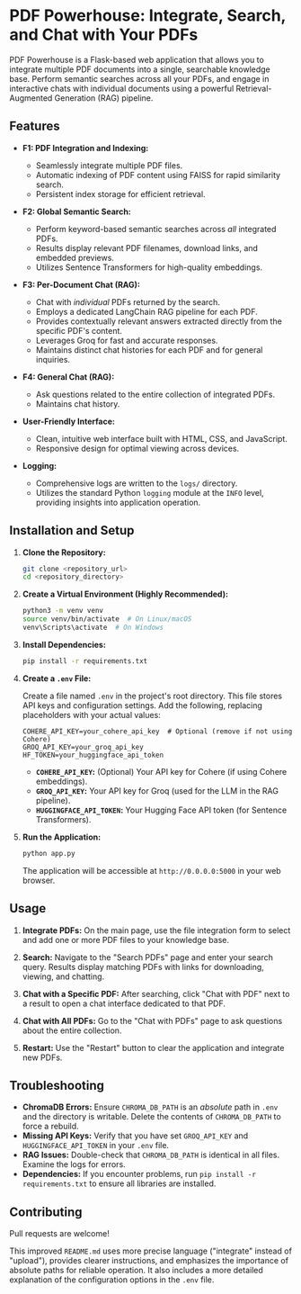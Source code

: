 # PDF Powerhouse: Integrate, Search, and Chat with Your PDFs

PDF Powerhouse is a Flask-based web application that allows you to integrate multiple PDF documents into a single, searchable knowledge base.  Perform semantic searches across all your PDFs, and engage in interactive chats with individual documents using a powerful Retrieval-Augmented Generation (RAG) pipeline.

## Features

*   **F1: PDF Integration and Indexing:**
    *   Seamlessly integrate multiple PDF files.
    *   Automatic indexing of PDF content using FAISS for rapid similarity search.
    *   Persistent index storage for efficient retrieval.

*   **F2: Global Semantic Search:**
    *   Perform keyword-based semantic searches across *all* integrated PDFs.
    *   Results display relevant PDF filenames, download links, and embedded previews.
    *   Utilizes Sentence Transformers for high-quality embeddings.

*   **F3: Per-Document Chat (RAG):**
    *   Chat with *individual* PDFs returned by the search.
    *   Employs a dedicated LangChain RAG pipeline for each PDF.
    *   Provides contextually relevant answers extracted directly from the specific PDF's content.
    *   Leverages Groq for fast and accurate responses.
    *   Maintains distinct chat histories for each PDF and for general inquiries.

*   **F4: General Chat (RAG):**
    *   Ask questions related to the entire collection of integrated PDFs.
    *   Maintains chat history.

*   **User-Friendly Interface:**
    *   Clean, intuitive web interface built with HTML, CSS, and JavaScript.
    *   Responsive design for optimal viewing across devices.

*   **Logging:**
    *   Comprehensive logs are written to the `logs/` directory.
    *   Utilizes the standard Python `logging` module at the `INFO` level, providing insights into application operation.

## Installation and Setup

1.  **Clone the Repository:**

    ```bash
    git clone <repository_url>
    cd <repository_directory>
    ```

2.  **Create a Virtual Environment (Highly Recommended):**

    ```bash
    python3 -m venv venv
    source venv/bin/activate  # On Linux/macOS
    venv\Scripts\activate  # On Windows
    ```

3.  **Install Dependencies:**

    ```bash
    pip install -r requirements.txt
    ```

4.  **Create a `.env` File:**

    Create a file named `.env` in the project's root directory.  This file stores API keys and configuration settings. Add the following, replacing placeholders with your actual values:

    ```
    COHERE_API_KEY=your_cohere_api_key  # Optional (remove if not using Cohere)
    GROQ_API_KEY=your_groq_api_key
    HF_TOKEN=your_huggingface_api_token
    ```

    *   **`COHERE_API_KEY`:** (Optional) Your API key for Cohere (if using Cohere embeddings).
    *   **`GROQ_API_KEY`:** Your API key for Groq (used for the LLM in the RAG pipeline).
    *   **`HUGGINGFACE_API_TOKEN`:** Your Hugging Face API token (for Sentence Transformers).
    
5.  **Run the Application:**

    ```bash
    python app.py
    ```

    The application will be accessible at `http://0.0.0.0:5000` in your web browser.

## Usage

1.  **Integrate PDFs:** On the main page, use the file integration form to select and add one or more PDF files to your knowledge base.

2.  **Search:** Navigate to the "Search PDFs" page and enter your search query. Results display matching PDFs with links for downloading, viewing, and chatting.

3.  **Chat with a Specific PDF:** After searching, click "Chat with PDF" next to a result to open a chat interface dedicated to that PDF.

4.  **Chat with All PDFs:** Go to the "Chat with PDFs" page to ask questions about the entire collection.

5.  **Restart:** Use the "Restart" button to clear the application and integrate new PDFs.


## Troubleshooting

*   **ChromaDB Errors:** Ensure `CHROMA_DB_PATH` is an *absolute* path in `.env` and the directory is writable. Delete the contents of `CHROMA_DB_PATH` to force a rebuild.
*   **Missing API Keys:** Verify that you have set `GROQ_API_KEY` and `HUGGINGFACE_API_TOKEN` in your `.env` file.
*   **RAG Issues:** Double-check that `CHROMA_DB_PATH` is identical in all files. Examine the logs for errors.
*   **Dependencies:** If you encounter problems, run `pip install -r requirements.txt` to ensure all libraries are installed.

## Contributing

Pull requests are welcome!

This improved `README.md` uses more precise language ("integrate" instead of "upload"), provides clearer instructions, and emphasizes the importance of absolute paths for reliable operation. It also includes a more detailed explanation of the configuration options in the `.env` file.

